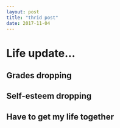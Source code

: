 ```yaml
---
layout: post
title: "thrid post"
date: 2017-11-04
---
```

# Life update...
## Grades dropping
## Self-esteem dropping
## Have to get my life together
